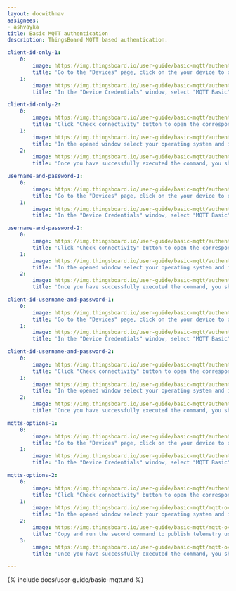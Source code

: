 ```yaml
---
layout: docwithnav
assignees:
- ashvayka
title: Basic MQTT authentication
description: ThingsBoard MQTT based authentication.

client-id-only-1:
    0:
        image: https://img.thingsboard.io/user-guide/basic-mqtt/authentication-manage-credentials-1-ce.png
        title: 'Go to the "Devices" page, click on the your device to open device details window and click "Manage credentials" button;'
    1:
        image: https://img.thingsboard.io/user-guide/basic-mqtt/authentication-based-on-client-id-only-1-ce.png
        title: 'In the "Device Credentials" window, select "MQTT Basic" credential type and specify client ID. Click "Save".'

client-id-only-2:
    0:
        image: https://img.thingsboard.io/user-guide/basic-mqtt/authentication-based-on-client-id-only-2-ce.png
        title: 'Click "Check connectivity" button to open the corresponding window;'
    1:
        image: https://img.thingsboard.io/user-guide/basic-mqtt/authentication-based-on-client-id-only-3-ce.png
        title: 'In the opened window select your operating system and install the necessary client tools using the command from the guide. Copy and run the command to publish telemetry;'
    2:
        image: https://img.thingsboard.io/user-guide/basic-mqtt/authentication-based-on-client-id-only-4-ce.png
        title: 'Once you have successfully executed the command, you should see the published "temperature" readings.'

username-and-password-1:
    0:
        image: https://img.thingsboard.io/user-guide/basic-mqtt/authentication-manage-credentials-1-ce.png
        title: 'Go to the "Devices" page, click on the your device to open device details window and click "Manage credentials" button;'
    1:
        image: https://img.thingsboard.io/user-guide/basic-mqtt/authentication-based-on-username-and-password-1-ce.png
        title: 'In the "Device Credentials" window, select "MQTT Basic" credential type and specify username and password. Password is optional. Click "Save".'

username-and-password-2:
    0:
        image: https://img.thingsboard.io/user-guide/basic-mqtt/authentication-based-on-username-and-password-2-ce.png
        title: 'Click "Check connectivity" button to open the corresponding window;'
    1:
        image: https://img.thingsboard.io/user-guide/basic-mqtt/authentication-based-on-username-and-password-3-ce.png
        title: 'In the opened window select your operating system and install the necessary client tools using the command from the guide. Copy and run the command to publish telemetry;'
    2:
        image: https://img.thingsboard.io/user-guide/basic-mqtt/authentication-based-on-username-and-password-4-ce.png
        title: 'Once you have successfully executed the command, you should see the published "temperature" readings.'

client-id-username-and-password-1:
    0:
        image: https://img.thingsboard.io/user-guide/basic-mqtt/authentication-manage-credentials-1-ce.png
        title: 'Go to the "Devices" page, click on the your device to open device details window and click "Manage credentials" button;'
    1:
        image: https://img.thingsboard.io/user-guide/basic-mqtt/authentication-based-on-client-id-username-and-password-1-ce.png
        title: 'In the "Device Credentials" window, select "MQTT Basic" credential type and specify client ID, username and password. Click "Save".'

client-id-username-and-password-2:
    0:
        image: https://img.thingsboard.io/user-guide/basic-mqtt/authentication-based-on-client-id-username-and-password-2-ce.png
        title: 'Click "Check connectivity" button to open the corresponding window;'
    1:
        image: https://img.thingsboard.io/user-guide/basic-mqtt/authentication-based-on-client-id-username-and-password-3-ce.png
        title: 'In the opened window select your operating system and install the necessary client tools using the command from the guide. Copy and run the command to publish telemetry;'
    2:
        image: https://img.thingsboard.io/user-guide/basic-mqtt/authentication-based-on-client-id-username-and-password-4-ce.png
        title: 'Once you have successfully executed the command, you should see the published "temperature" readings.'

mqtts-options-1:
    0:
        image: https://img.thingsboard.io/user-guide/basic-mqtt/authentication-manage-credentials-1-ce.png
        title: 'Go to the "Devices" page, click on the your device to open device details window and click "Manage credentials" button;'
    1:
        image: https://img.thingsboard.io/user-guide/basic-mqtt/authentication-based-on-client-id-username-and-password-1-ce.png
        title: 'In the "Device Credentials" window, select "MQTT Basic" credential type and specify device credentials. Click "Save".'

mqtts-options-2:
    0:
        image: https://img.thingsboard.io/user-guide/basic-mqtt/authentication-based-on-client-id-username-and-password-2-ce.png
        title: 'Click "Check connectivity" button to open the corresponding window;'
    1:
        image: https://img.thingsboard.io/user-guide/basic-mqtt/mqtt-over-tls-2-ce.png
        title: 'In the opened window select your operating system and install the necessary client tools using the command from the guide. Switch to the "MQTTs" protocol. Copy and run the first command to download the valid CA certificate;'
    2:
        image: https://img.thingsboard.io/user-guide/basic-mqtt/mqtt-over-tls-3-ce.png
        title: 'Copy and run the second command to publish telemetry using the tb-cloud-root-ca.pem certificate and the device credentials you specified for its authentication;'
    3:
        image: https://img.thingsboard.io/user-guide/basic-mqtt/mqtt-over-tls-4-ce.png
        title: 'Once you have successfully executed the command, you should see the published "temperature" readings.'

---
```


{% include docs/user-guide/basic-mqtt.md %}